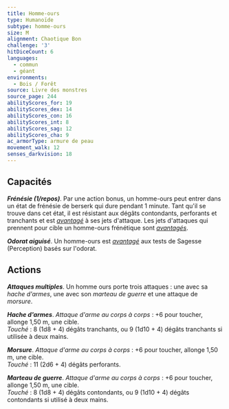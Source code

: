 ```yaml
---
title: Homme-ours
type: Humanoïde
subtype: homme-ours
size: M
alignment: Chaotique Bon
challenge: '3'
hitDiceCount: 6
languages:
  - commun
  - géant
environments:
  - Bois / Forêt
source: Livre des monstres
source_page: 244
abilityScores_for: 19
abilityScores_dex: 14
abilityScores_con: 16
abilityScores_int: 8
abilityScores_sag: 12
abilityScores_cha: 9
ac_armorType: armure de peau
movement_walk: 12
senses_darkvision: 18
---
```

## Capacités
_**Frénésie (1/repos)**_. Par une action bonus, un homme-ours peut entrer dans un état de frénésie de berserk qui dure pendant 1 minute. Tant qu'il se trouve dans cet état, il est résistant aux dégâts contondants, perforants et tranchants et est [_avantagé_](/utiliser-les-caracteristiques/#avantage-et-desavantage) à ses jets d'attaque. Les jets d'attaques qui prennent pour cible un homme-ours frénétique sont [_avantagés_](/utiliser-les-caracteristiques/#avantage-et-desavantage).

_**Odorat aiguisé**_. Un homme-ours est [_avantagé_](/utiliser-les-caracteristiques/#avantage-et-desavantage) aux tests de Sagesse (Perception) basés sur l'odorat.

## Actions
_**Attaques multiples**_. Un homme ours porte trois attaques : une avec sa _hache d'armes_, une avec son _marteau de guerre_ et une attaque de _morsure_.

_**Hache d'armes**_. _Attaque d'arme au corps à corps_ : +6 pour toucher, allonge 1,50 m, une cible.  
_Touché_ : 8 (1d8 + 4) dégâts tranchants, ou 9 (1d10 + 4) dégâts tranchants si utilisée à deux mains.

_**Morsure**_. _Attaque d'arme au corps à corps_ : +6 pour toucher, allonge 1,50 m, une cible.  
_Touché_ : 11 (2d6 + 4) dégâts perforants.

_**Marteau de guerre**_. _Attaque d'arme au corps à corps_ : +6 pour toucher, allonge 1,50 m, une cible.  
_Touché_ : 8 (1d8 + 4) dégâts contondants, ou 9 (1d10 + 4) dégâts contondants si utilisé à deux mains.
